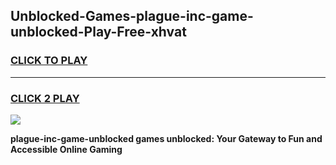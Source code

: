 
## Unblocked-Games-plague-inc-game-unblocked-Play-Free-xhvat
<h3>
<a href="https://premium76.site?title=plague-inc-game-unblocked&ref=18A1">CLICK TO PLAY</a></h3>
<hr>

<h3>
<a href="https://premium76.site?title=plague-inc-game-unblocked&ref=18A1">CLICK 2 PLAY</a>
  
</h3>

<a href="https://premium76.site?title=plague-inc-game-unblocked&ref=18A1"><img src="https://clearcache.store/games.png"></a>


**plague-inc-game-unblocked games unblocked: Your Gateway to Fun and Accessible Online Gaming**
